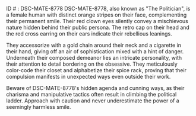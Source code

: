 ID # : DSC-MATE-8778
DSC-MATE-8778, also known as "The Politician", is a female human with distinct orange stripes on their face, complementing their permanent smile. Their red clown eyes silently convey a mischievous nature hidden behind their public persona. The retro cap on their head and the red cross earring on their ears indicate their rebellious leanings.

They accessorize with a gold chain around their neck and a cigarette in their hand, giving off an air of sophistication mixed with a hint of danger. Underneath their composed demeanor lies an intricate personality, with their attention to detail bordering on the obsessive. They meticulously color-code their closet and alphabetize their spice rack, proving that their compulsion manifests in unexpected ways even outside their work.

Beware of DSC-MATE-8778's hidden agenda and cunning ways, as their charisma and manipulative tactics often result in climbing the political ladder. Approach with caution and never underestimate the power of a seemingly harmless smile.